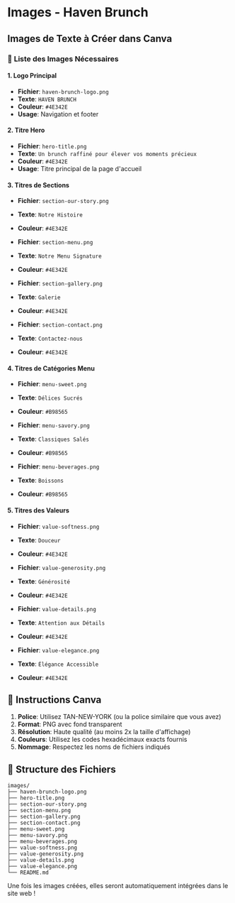 # Images - Haven Brunch

## Images de Texte à Créer dans Canva

### 📝 **Liste des Images Nécessaires**

#### **1. Logo Principal**
- **Fichier**: `haven-brunch-logo.png`
- **Texte**: `HAVEN BRUNCH`
- **Couleur**: `#4E342E`
- **Usage**: Navigation et footer

#### **2. Titre Hero**
- **Fichier**: `hero-title.png`
- **Texte**: `Un brunch raffiné pour élever vos moments précieux`
- **Couleur**: `#4E342E`
- **Usage**: Titre principal de la page d'accueil

#### **3. Titres de Sections**
- **Fichier**: `section-our-story.png`
- **Texte**: `Notre Histoire`
- **Couleur**: `#4E342E`

- **Fichier**: `section-menu.png`
- **Texte**: `Notre Menu Signature`
- **Couleur**: `#4E342E`

- **Fichier**: `section-gallery.png`
- **Texte**: `Galerie`
- **Couleur**: `#4E342E`

- **Fichier**: `section-contact.png`
- **Texte**: `Contactez-nous`
- **Couleur**: `#4E342E`

#### **4. Titres de Catégories Menu**
- **Fichier**: `menu-sweet.png`
- **Texte**: `Délices Sucrés`
- **Couleur**: `#B98565`

- **Fichier**: `menu-savory.png`
- **Texte**: `Classiques Salés`
- **Couleur**: `#B98565`

- **Fichier**: `menu-beverages.png`
- **Texte**: `Boissons`
- **Couleur**: `#B98565`

#### **5. Titres des Valeurs**
- **Fichier**: `value-softness.png`
- **Texte**: `Douceur`
- **Couleur**: `#4E342E`

- **Fichier**: `value-generosity.png`
- **Texte**: `Générosité`
- **Couleur**: `#4E342E`

- **Fichier**: `value-details.png`
- **Texte**: `Attention aux Détails`
- **Couleur**: `#4E342E`

- **Fichier**: `value-elegance.png`
- **Texte**: `Élégance Accessible`
- **Couleur**: `#4E342E`

## 🎨 **Instructions Canva**

1. **Police**: Utilisez TAN-NEW-YORK (ou la police similaire que vous avez)
2. **Format**: PNG avec fond transparent
3. **Résolution**: Haute qualité (au moins 2x la taille d'affichage)
4. **Couleurs**: Utilisez les codes hexadécimaux exacts fournis
5. **Nommage**: Respectez les noms de fichiers indiqués

## 📁 **Structure des Fichiers**

```
images/
├── haven-brunch-logo.png
├── hero-title.png
├── section-our-story.png
├── section-menu.png
├── section-gallery.png
├── section-contact.png
├── menu-sweet.png
├── menu-savory.png
├── menu-beverages.png
├── value-softness.png
├── value-generosity.png
├── value-details.png
├── value-elegance.png
└── README.md
```

Une fois les images créées, elles seront automatiquement intégrées dans le site web !
